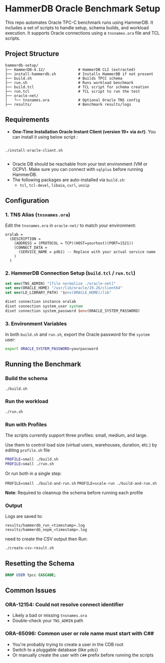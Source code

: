 # HammerDB Oracle Benchmark Setup

This repo automates Oracle TPC-C benchmark runs using HammerDB. It includes a set of scripts to handle setup, schema builds, and workload execution. It supports Oracle connections using a `tnsnames.ora` file and TCL scripts.

## Project Structure

```
hammerdb-setup/
├── HammerDB-4.12/               # HammerDB CLI (extracted)
├── install-hammerdb.sh          # Installs HammerDB if not present
├── build.sh                     # Builds TPCC schema
├── run.sh                       # Runs workload benchmark
├── build.tcl                    # TCL script for schema creation
├── run.tcl                      # TCL script to run the test
├── oracle-net/
│   └── tnsnames.ora             # Optional Oracle TNS config
├── results/                     # Benchmark results/logs
```

## Requirements

- **One-Time Installation Oracle Instant Client (version 19+ via `dnf`)**. You can install it using below script :

```shell

./install-oracle-client.sh


```
- Oracle DB should be reachable from your test environment (VM or OCPV). Make sure you can connect with `sqlplus` before running HammerDB.
- The following packages are auto-installed via `build.sh`:
    - `tcl`, `tcl-devel`, `libaio`, `curl`, `unzip`


## Configuration

### 1. TNS Alias (`tnsnames.ora`)

Edit the `tnsnames.ora` in `oracle-net/` to match your environment:

```ora
oralab =
  (DESCRIPTION =
    (ADDRESS = (PROTOCOL = TCP)(HOST=yourhost)(PORT=1521))
    (CONNECT_DATA =
      (SERVICE_NAME = pdb1) -- Replace with your actual service name
    )
  )
```

### 2. HammerDB Connection Setup (`build.tcl` / `run.tcl`)

```tcl
set env(TNS_ADMIN) "[file normalize ./oracle-net]"
set env(ORACLE_HOME) "/usr/lib/oracle/19.26/client64"
set env(LD_LIBRARY_PATH) "$env(ORACLE_HOME)/lib"

diset connection instance oralab
diset connection system_user system
diset connection system_password $env(ORACLE_SYSTEM_PASSWORD)
```

### 3. Environment Variables

In both `build.sh` and `run.sh`, export the Oracle password for the `system` user:

```bash
export ORACLE_SYSTEM_PASSWORD=yourpassword
```

## Running the Benchmark

### Build the schema
```bash
./build.sh
```

### Run the workload
```bash
./run.sh
```

### Run with Profiles

The scripts currently support three profiles: small, medium, and large.

Use them to control load size (virtual users, warehouses, duration, etc.) by editing `profile.sh` file

```bash
PROFILE=small ./build.sh
PROFILE=small ./run.sh
```
Or run both in a single step:

```PROFILE=small ./build-and-run.sh```
```PROFILE=scale-run ./build-and-run.sh```

**Note**: Required to cleannup the schema before running each profile


### Output

Logs are saved to:
```
results/hammerdb_run_<timestamp>.log
results/hammerdb_nopm_<timestamp>.log
```

need to create the CSV output then Run:
```bash
./create-csv-result.sh
```

## Resetting the Schema

```sql
DROP USER tpcc CASCADE;
```

## Common Issues

### ORA-12154: Could not resolve connect identifier
- Likely a bad or missing `tnsnames.ora`
- Double-check your `TNS_ADMIN` path

### ORA-65096: Common user or role name must start with C##
- You're probably trying to create a user in the CDB root
- Switch to a pluggable database (like `pdb1`)
- Or manually create the user with `C##` prefix before running the scripts


